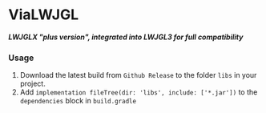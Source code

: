# ViaLWJGL

***LWJGLX "plus version", integrated into LWJGL3 for full compatibility***

### Usage
1. Download the latest build from `Github Release` to the folder `libs` in your project.
2. Add `implementation fileTree(dir: 'libs', include: ['*.jar'])` to the `dependencies` block in `build.gradle`